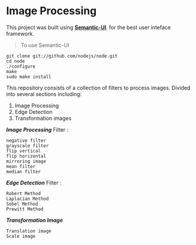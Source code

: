 # Image Processing 

This project was built using [**Semantic-UI**](https://semantic-ui.com/introduction/getting-started.html). for the best user inteface framework.

> To use Semantic-UI 
```
git clone git://github.com/nodejs/node.git
cd node
./configure
make
sudo make install
```

This repository consists of a collection of filters to process images. Divided into several sections including:
1. Image Processing
2. Edge Detection
3. Transformation images


***Image Processing*** Filter :
```
negative filter
grayscale filter
flip vertical
flip horizontal
mirroring image
mean filter
median filter
```
***Edge Detection*** Filter :
```
Robert Method
Laplacian Method
Sobel Method
Prewitt Method
```

***Transformation Image***
```
Translation image
Scale image
```

